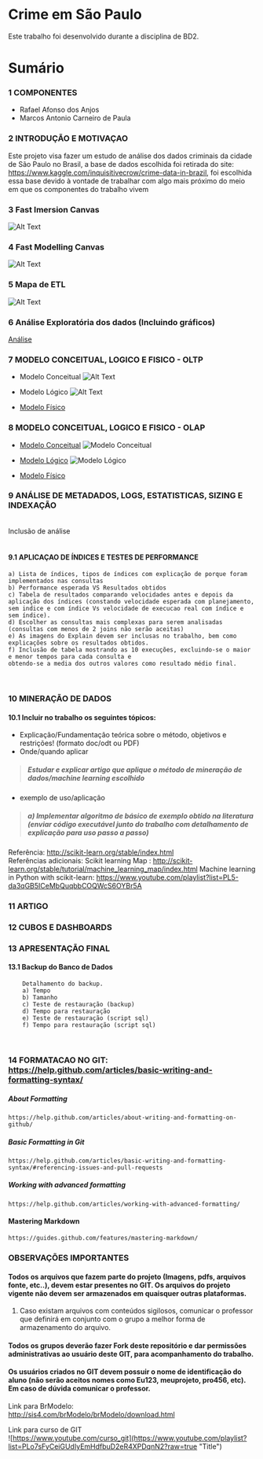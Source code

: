 # Crime em São Paulo
Este trabalho foi desenvolvido durante a disciplina de BD2.
 
# Sumário

### 1	COMPONENTES
- Rafael Afonso dos Anjos
- Marcos Antonio Carneiro de Paula

### 2	INTRODUÇÃO E MOTIVAÇAO

 Este projeto visa fazer um estudo de análise dos dados criminais da cidade de São Paulo no Brasil, a base de dados escolhida foi retirada do site: https://www.kaggle.com/inquisitivecrow/crime-data-in-brazil, foi escolhida essa base devido à vontade de trabalhar com algo mais próximo do meio em que os componentes do trabalho vivem<br>


### 3 Fast Imersion Canvas <br>

![Alt Text](/Canvas/Imagens/Fast%20Imersion%20Canvas.jpg)

### 4 Fast Modelling Canvas<br>

![Alt Text](/Canvas/Imagens/IMAGEMFMCV.jpg)

### 5 Mapa de ETL

![Alt Text](/ETL/Screenshot_2.png)

### 6 Análise Exploratória dos dados (Incluindo gráficos)

[Análise](/Jupyter/AnaliseDescritivaDados.ipynb)
      
### 7	MODELO CONCEITUAL, LOGICO E FISICO - OLTP<br>
- Modelo Conceitual
 ![Alt Text](/ETL/Conceitual_1.png)

- Modelo Lógico
 ![Alt Text](/ETL/L%C3%B3gico_1.png)

- [Modelo Físico](/files/OLTP/modelo_fisico.sql)


### 8	MODELO CONCEITUAL, LOGICO E FISICO - OLAP<br>

- [Modelo Conceitual](/files/OLAP/modelo_conceitual.brM3)
 ![Modelo Conceitual](/files/imagens/OLAP_modelo_conceitual.png)

- [Modelo Lógico](/files/OLAP/modelo_logico.brM3)
 ![Modelo Lógico](/files/imagens/OLAP_modelo_logico.png)

- [Modelo Físico](/files/OLAP/modelo_fisico.sql)
 
### 9 ANÁLISE DE METADADOS, LOGS, ESTATISTICAS, SIZING E INDEXAÇÃO
<br>
Inclusão de análise
<br>
<br>

#### 9.1	APLICAÇAO DE ÍNDICES E TESTES DE PERFORMANCE<br>
    a) Lista de índices, tipos de índices com explicação de porque foram implementados nas consultas 
    b) Performance esperada VS Resultados obtidos
    c) Tabela de resultados comparando velocidades antes e depois da aplicação dos índices (constando velocidade esperada com planejamento, sem indice e com índice Vs velocidade de execucao real com índice e sem índice).
    d) Escolher as consultas mais complexas para serem analisadas (consultas com menos de 2 joins não serão aceitas)
    e) As imagens do Explain devem ser inclusas no trabalho, bem como explicações sobre os resultados obtidos.
    f) Inclusão de tabela mostrando as 10 execuções, excluindo-se o maior e menor tempos para cada consulta e 
    obtendo-se a media dos outros valores como resultado médio final.
<br>


### 10 MINERAÇÃO DE DADOS

#### 10.1 Incluir no trabalho os seguintes tópicos: 
* Explicação/Fundamentação teórica sobre o método, objetivos e restrições! (formato doc/odt ou PDF)
* Onde/quando aplicar 
> ##### Estudar e explicar artigo que aplique o método de mineração de dados/machine learning escolhido
* exemplo de uso/aplicação 
> ##### a) Implementar algoritmo de básico de exemplo obtido na literatura (enviar código executável junto do trabalho com detalhamento de explicação para uso passo a passo)

Referência: http://scikit-learn.org/stable/index.html
<br>
Referências adicionais:
Scikit learning Map : http://scikit-learn.org/stable/tutorial/machine_learning_map/index.html
Machine learning in Python with scikit-learn: https://www.youtube.com/playlist?list=PL5-da3qGB5ICeMbQuqbbCOQWcS6OYBr5A

### 11 ARTIGO

### 12 CUBOS E DASHBOARDS

### 13 APRESENTAÇÃO FINAL
#### 13.1	Backup do Banco de Dados<br>
        Detalhamento do backup.
        a) Tempo
        b) Tamanho
        c) Teste de restauração (backup)
        d) Tempo para restauração
        e) Teste de restauração (script sql)
        f) Tempo para restauração (script sql)
<br>



### 14  FORMATACAO NO GIT: https://help.github.com/articles/basic-writing-and-formatting-syntax/
<comentario no git>
    
##### About Formatting
    https://help.github.com/articles/about-writing-and-formatting-on-github/
    
##### Basic Formatting in Git
    
    https://help.github.com/articles/basic-writing-and-formatting-syntax/#referencing-issues-and-pull-requests
    
    
##### Working with advanced formatting
    https://help.github.com/articles/working-with-advanced-formatting/
#### Mastering Markdown
    https://guides.github.com/features/mastering-markdown/

### OBSERVAÇÕES IMPORTANTES

#### Todos os arquivos que fazem parte do projeto (Imagens, pdfs, arquivos fonte, etc..), devem estar presentes no GIT. Os arquivos do projeto vigente não devem ser armazenados em quaisquer outras plataformas.
1. Caso existam arquivos com conteúdos sigilosos, comunicar o professor que definirá em conjunto com o grupo a melhor forma de armazenamento do arquivo.

#### Todos os grupos deverão fazer Fork deste repositório e dar permissões administrativas ao usuário deste GIT, para acompanhamento do trabalho.

#### Os usuários criados no GIT devem possuir o nome de identificação do aluno (não serão aceitos nomes como Eu123, meuprojeto, pro456, etc). Em caso de dúvida comunicar o professor.


Link para BrModelo:<br>
http://sis4.com/brModelo/brModelo/download.html
<br>


Link para curso de GIT<br>
![https://www.youtube.com/curso_git](https://www.youtube.com/playlist?list=PLo7sFyCeiGUdIyEmHdfbuD2eR4XPDqnN2?raw=true "Title")



